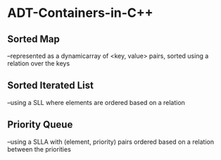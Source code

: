 # ADT-Containers-in-C++

## Sorted Map

–represented as a dynamicarray of <key, value> pairs, sorted using a relation over the keys

## Sorted Iterated List

–using a SLL where elements are ordered based on a relation

## Priority Queue

–using a SLLA with (element, priority) pairs ordered based on a relation between the priorities
